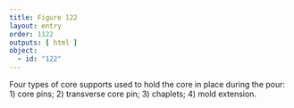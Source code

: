 ```yaml
---
title: Figure 122
layout: entry
order: 1122
outputs: [ html ]
object:
  - id: "122"
---
```


Four types of core supports used to hold the core in place during the pour: 1) core pins; 2) transverse core pin; 3) chaplets; 4) mold extension.

